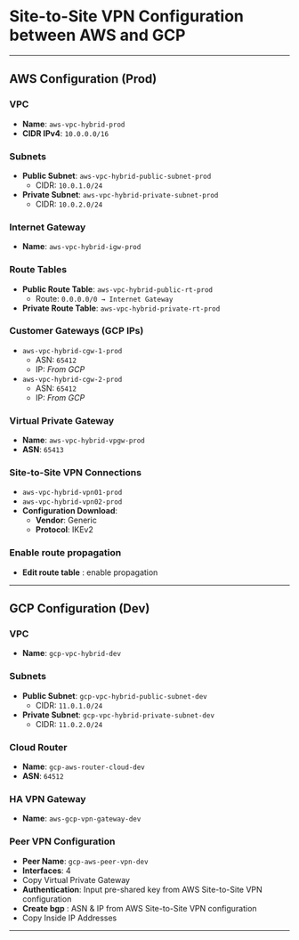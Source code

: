 # Site-to-Site VPN Configuration between AWS and GCP

---

## AWS Configuration (Prod)

### VPC
- **Name**: `aws-vpc-hybrid-prod`  
- **CIDR IPv4**: `10.0.0.0/16`

### Subnets
- **Public Subnet**: `aws-vpc-hybrid-public-subnet-prod`  
  - CIDR: `10.0.1.0/24`
- **Private Subnet**: `aws-vpc-hybrid-private-subnet-prod`  
  - CIDR: `10.0.2.0/24`

### Internet Gateway
- **Name**: `aws-vpc-hybrid-igw-prod`

### Route Tables
- **Public Route Table**: `aws-vpc-hybrid-public-rt-prod`  
  - Route: `0.0.0.0/0 → Internet Gateway`
- **Private Route Table**: `aws-vpc-hybrid-private-rt-prod`

### Customer Gateways (GCP IPs)
- `aws-vpc-hybrid-cgw-1-prod`  
  - ASN: `65412`  
  - IP: _From GCP_
- `aws-vpc-hybrid-cgw-2-prod`  
  - ASN: `65412`  
  - IP: _From GCP_

### Virtual Private Gateway
- **Name**: `aws-vpc-hybrid-vpgw-prod`  
- **ASN**: `65413`

### Site-to-Site VPN Connections
- `aws-vpc-hybrid-vpn01-prod`
- `aws-vpc-hybrid-vpn02-prod`
- **Configuration Download**:  
  - **Vendor**: Generic  
  - **Protocol**: IKEv2
 
### Enable route propagation
- **Edit route table** : enable propagation

---

## GCP Configuration (Dev)

### VPC
- **Name**: `gcp-vpc-hybrid-dev`

### Subnets
- **Public Subnet**: `gcp-vpc-hybrid-public-subnet-dev`  
  - CIDR: `11.0.1.0/24`
- **Private Subnet**: `gcp-vpc-hybrid-private-subnet-dev`  
  - CIDR: `11.0.2.0/24`

### Cloud Router
- **Name**: `gcp-aws-router-cloud-dev`  
- **ASN**: `64512`

### HA VPN Gateway
- **Name**: `aws-gcp-vpn-gateway-dev`

### Peer VPN Configuration
- **Peer Name**: `gcp-aws-peer-vpn-dev`  
- **Interfaces**: 4
- Copy Virtual Private Gateway
- **Authentication**: Input pre-shared key from AWS Site-to-Site VPN configuration
- **Create bgp** : ASN & IP from AWS Site-to-Site VPN configuration
- Copy Inside IP Addresses
---

